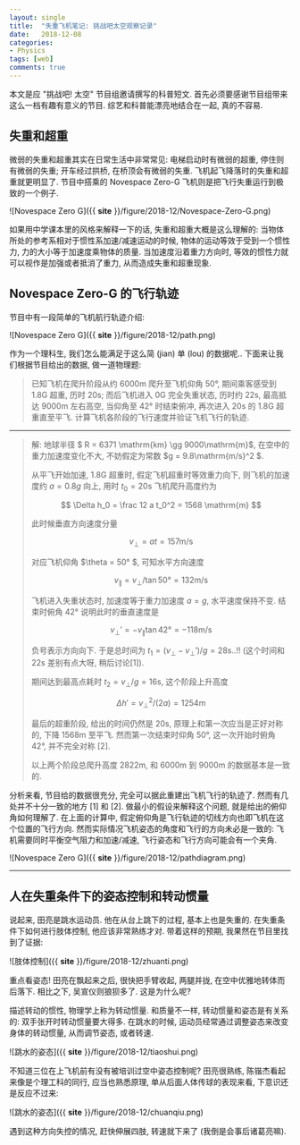 ```yaml
---
layout: single
title:  "失重飞机笔记: 挑战吧太空观察记录"
date:   2018-12-08
categories:
- Physics
tags: [web]
comments: true
---
```


本文是应 "挑战吧! 太空" 节目组邀请撰写的科普短文. 
首先必须要感谢节目组带来这么一档有趣有意义的节目. 综艺和科普能漂亮地结合在一起, 真的不容易. 

## 失重和超重 ##
微弱的失重和超重其实在日常生活中非常常见: 电梯启动时有微弱的超重, 停住则有微弱的失重; 开车经过拱桥, 在桥顶会有微弱的失重. 飞机起飞降落时的失重和超重就更明显了. 节目中搭乘的 Novespace Zero-G 飞机则是把飞行失重运行到极致的一个例子. 

![Novespace Zero G]({{ __site__ }}/figure/2018-12/Novespace-Zero-G.png)

如果用中学课本里的风格来解释一下的话, 失重和超重大概是这么理解的: 当物体所处的参考系相对于惯性系加速/减速运动的时候, 物体的运动等效于受到一个惯性力, 力的大小等于加速度乘物体的质量. 当加速度沿着重力方向时, 等效的惯性力就可以视作是加强或者抵消了重力, 从而造成失重和超重现象. 


## Novespace Zero-G 的飞行轨迹 ##
节目中有一段简单的飞机航行轨迹介绍: 

![Novespace Zero G]({{ __site__ }}/figure/2018-12/path.png)

作为一个理科生, 我们怎么能满足于这么简 (jian) 单 (lou) 的数据呢.. 下面来让我们根据节目给出的数据, 做一道物理题: 

> 已知飞机在爬升阶段从约 6000m 爬升至飞机仰角 50°, 期间乘客感受到 1.8G 超重, 历时 20s; 而后飞机进入 0G 完全失重状态, 历时约 22s, 最高抵达 9000m 左右高空, 当仰角至 42° 时结束俯冲, 再次进入 20s 的 1.8G 超重直至平飞. 计算飞机各阶段的飞行速度并验证飞机飞行的轨迹. 

------

> 解: 地球半径 $ R = 6371 \mathrm{km} \gg 9000\mathrm{m}$, 在空中的重力加速度变化不大, 不妨假定为常数 $g = 9.8\mathrm{m/s}^2 $. 
> 
> 从平飞开始加速, 1.8G 超重时, 假定飞机超重时等效重力向下, 则飞机的加速度约 $a = 0.8g$ 向上, 用时 $t_0 = 20 \mathrm{s}$ 
> 飞机爬升高度约为 
>
> $$ \Delta h_0 = \frac 12 a t_0^2 = 1568 \mathrm{m} $$ 
>
> 此时候垂直方向速度分量 
>
> $$ v_\perp = a t = 157 \mathrm{m/s} $$ 
>
> 对应飞机仰角 $\theta = 50° $, 可知水平方向速度 
>
> $$ v_\parallel = v_\perp / \tan 50° = 132\mathrm{m/s}$$
> 
> 飞机进入失重状态时, 加速度等于重力加速度 $a = g$, 水平速度保持不变. 结束时俯角 42° 说明此时的垂直速度是 
>
> $$v_\perp' = -v_\parallel \tan 42° = -118\mathrm{m/s}$$ 
>
> 负号表示方向向下. 于是总时间为 $t_1 = (v_\perp - v_\perp')/g = 28\mathrm{s}$..!! (这个时间和 22s 差别有点大呀, 稍后讨论[1]). 
>
> 期间达到最高点耗时 $t_2 = v_\perp / g = 16\mathrm{s}$, 这个阶段上升高度 
>
> $$\Delta h' = v_\perp^2/(2 a) = 1254 \mathrm{m} $$
> 
> 最后的超重阶段, 给出的时间仍然是 20s, 原理上和第一次应当是正好对称的, 下降 1568m 至平飞. 然而第一次结束时仰角 50°, 这一次开始时俯角 42°, 并不完全对称 [2]. 
> 
> 以上两个阶段总爬升高度 2822m, 和 6000m 到 9000m 的数据基本是一致的. 

分析来看, 节目给的数据很充分, 完全可以据此重建出飞机飞行的轨迹了. 然而有几处并不十分一致的地方 [1] 和 [2]. 做最小的假设来解释这个问题, 就是给出的俯仰角如何理解了. 在上面的计算中, 假定俯仰角是飞行轨迹的切线方向也即飞机在这个位置的飞行方向. 然而实际情况飞机姿态的角度和飞行的方向未必是一致的: 飞机需要同时平衡空气阻力和加速/减速, 飞行姿态和飞行方向可能会有一个夹角. 

![Novespace Zero G]({{ __site__ }}/figure/2018-12/pathdiagram.png)

------


## 人在失重条件下的姿态控制和转动惯量 ##

说起来, 田亮是跳水运动员. 他在从台上跳下的过程, 基本上也是失重的. 在失重条件下如何进行肢体控制, 他应该非常熟练才对. 带着这样的预期, 我果然在节目里找到了证据: 

![肢体控制]({{ __site__ }}/figure/2018-12/zhuanti.png)

重点看姿态! 田亮在飘起来之后, 很快把手臂收起, 两腿并拢, 在空中优雅地转体而后落下. 相比之下, 吴宣仪则狼狈多了. 这是为什么呢? 

描述转动的惯性, 物理学上称为转动惯量. 和质量不一样, 转动惯量和姿态是有关系的: 双手张开时转动惯量要大得多. 在跳水的时候, 运动员经常通过调整姿态来改变身体的转动惯量, 从而调节姿态, 或者转速. 

![跳水的姿态]({{ __site__ }}/figure/2018-12/tiaoshui.png) 

不知道三位在上飞机前有没有被培训过空中姿态控制呢? 田亮很熟练, 陈锴杰看起来像是个理工科的同行, 应当也熟悉原理, 单从后面人体传球的表现来看, 下意识还是反应不过来: 

![跳水的姿态]({{ __site__ }}/figure/2018-12/chuanqiu.png) 

遇到这种方向失控的情况, 赶快伸展四肢, 转速就下来了 (我倒是会事后诸葛亮嘛). 
